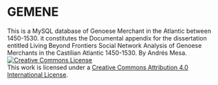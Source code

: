 # GEMENE
This is a MySQL database of Genoese Merchant in the Atlantic between 1450-1530. it constitutes the Documental appendix for the dissertation entitled Living Beyond Frontiers  Social Network Analysis of Genoese Merchants in the Castilian Atlantic 1450-1530. By Andrés Mesa.
<a rel="license" href="http://creativecommons.org/licenses/by/4.0/"><img alt="Creative Commons License" style="border-width:0" src="https://i.creativecommons.org/l/by/4.0/88x31.png" /></a><br />This work is licensed under a <a rel="license" href="http://creativecommons.org/licenses/by/4.0/">Creative Commons Attribution 4.0 International License</a>.
